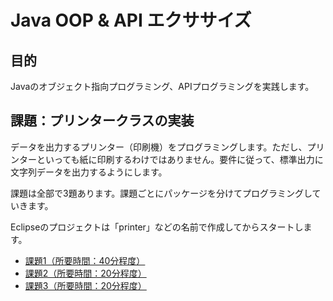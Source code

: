 # Java OOP & API エクササイズ

## 目的

Javaのオブジェクト指向プログラミング、APIプログラミングを実践します。

## 課題：プリンタークラスの実装

データを出力するプリンター（印刷機）をプログラミングします。ただし、プリンターといっても紙に印刷するわけではありません。要件に従って、標準出力に文字列データを出力するようにします。

課題は全部で3題あります。課題ごとにパッケージを分けてプログラミングしていきます。

Eclipseのプロジェクトは「printer」などの名前で作成してからスタートします。

+ [課題1（所要時間：40分程度）](./md/example1.md)
+ [課題2（所要時間：20分程度）](./md/example2.md)
+ [課題3（所要時間：20分程度）](./md/example3.md)
